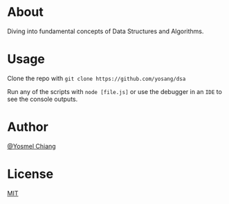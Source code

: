 # About
Diving into fundamental concepts of Data Structures and Algorithms.

# Usage
Clone the repo with `git clone https://github.com/yosang/dsa`

Run any of the scripts with `node [file.js]` or use the debugger in an `IDE` to see the console outputs.

# Author
[@Yosmel Chiang](https://github.com/yosang)

# License
[MIT](https://opensource.org/license/mit)